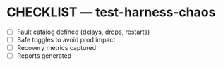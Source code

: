 # CHECKLIST — test-harness-chaos

- [ ] Fault catalog defined (delays, drops, restarts)
- [ ] Safe toggles to avoid prod impact
- [ ] Recovery metrics captured
- [ ] Reports generated
